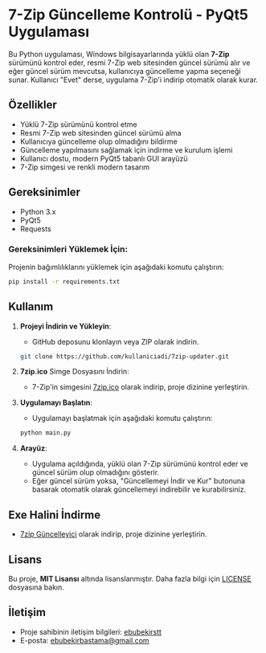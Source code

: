 
# 7-Zip Güncelleme Kontrolü - PyQt5 Uygulaması

Bu Python uygulaması, Windows bilgisayarlarında yüklü olan **7-Zip** sürümünü kontrol eder, resmi 7-Zip web sitesinden güncel sürümü alır ve eğer güncel sürüm mevcutsa, kullanıcıya güncelleme yapma seçeneği sunar. Kullanıcı "Evet" derse, uygulama 7-Zip'i indirip otomatik olarak kurar.

## Özellikler

- Yüklü 7-Zip sürümünü kontrol etme
- Resmi 7-Zip web sitesinden güncel sürümü alma
- Kullanıcıya güncelleme olup olmadığını bildirme
- Güncelleme yapılmasını sağlamak için indirme ve kurulum işlemi
- Kullanıcı dostu, modern PyQt5 tabanlı GUI arayüzü
- 7-Zip simgesi ve renkli modern tasarım

## Gereksinimler

- Python 3.x
- PyQt5
- Requests

### Gereksinimleri Yüklemek İçin:
Projenin bağımlılıklarını yüklemek için aşağıdaki komutu çalıştırın:

```bash
pip install -r requirements.txt
```

## Kullanım

1. **Projeyi İndirin ve Yükleyin**:
   - GitHub deposunu klonlayın veya ZIP olarak indirin.
   
   ```bash
   git clone https://github.com/kullaniciadi/7zip-updater.git
   ```

2. **7zip.ico** Simge Dosyasını İndirin:
   - 7-Zip'in simgesini [7zip.ico](https://link-to-icon.com/7zip.ico) olarak indirip, proje dizinine yerleştirin.

3. **Uygulamayı Başlatın**:
   - Uygulamayı başlatmak için aşağıdaki komutu çalıştırın:

   ```bash
   python main.py
   ```

4. **Arayüz**:
   - Uygulama açıldığında, yüklü olan 7-Zip sürümünü kontrol eder ve güncel sürüm olup olmadığını gösterir.
   - Eğer güncel sürüm yoksa, "Güncellemeyi İndir ve Kur" butonuna basarak otomatik olarak güncellemeyi indirebilir ve kurabilirsiniz.

## Exe Halini İndirme
   - [7zip Güncelleyici](https://drive.google.com/file/d/1Gb2JZSASql_zMtX5M8dTwwyABi-_Ay6J/view?usp=sharing) olarak indirip, proje dizinine yerleştirin. 

## Lisans

Bu proje, **MIT Lisansı** altında lisanslanmıştır. Daha fazla bilgi için [LICENSE](LICENSE) dosyasına bakın.

## İletişim

- Proje sahibinin iletişim bilgileri: [ebubekirstt](https://twitter.com/ebubekirstt)
- E-posta: ebubekirbastama@gmail.com
